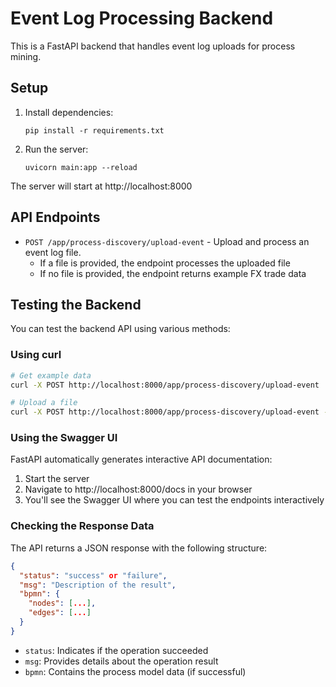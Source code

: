 
# Event Log Processing Backend

This is a FastAPI backend that handles event log uploads for process mining.

## Setup

1. Install dependencies:
   ```
   pip install -r requirements.txt
   ```

2. Run the server:
   ```
   uvicorn main:app --reload
   ```

The server will start at http://localhost:8000

## API Endpoints

- `POST /app/process-discovery/upload-event` - Upload and process an event log file. 
  - If a file is provided, the endpoint processes the uploaded file
  - If no file is provided, the endpoint returns example FX trade data

## Testing the Backend

You can test the backend API using various methods:

### Using curl

```bash
# Get example data
curl -X POST http://localhost:8000/app/process-discovery/upload-event

# Upload a file
curl -X POST http://localhost:8000/app/process-discovery/upload-event -F "file=@/path/to/your/file.csv"
```

### Using the Swagger UI

FastAPI automatically generates interactive API documentation:

1. Start the server
2. Navigate to http://localhost:8000/docs in your browser
3. You'll see the Swagger UI where you can test the endpoints interactively

### Checking the Response Data

The API returns a JSON response with the following structure:

```json
{
  "status": "success" or "failure",
  "msg": "Description of the result",
  "bpmn": {
    "nodes": [...],
    "edges": [...]
  }
}
```

- `status`: Indicates if the operation succeeded
- `msg`: Provides details about the operation result
- `bpmn`: Contains the process model data (if successful)
